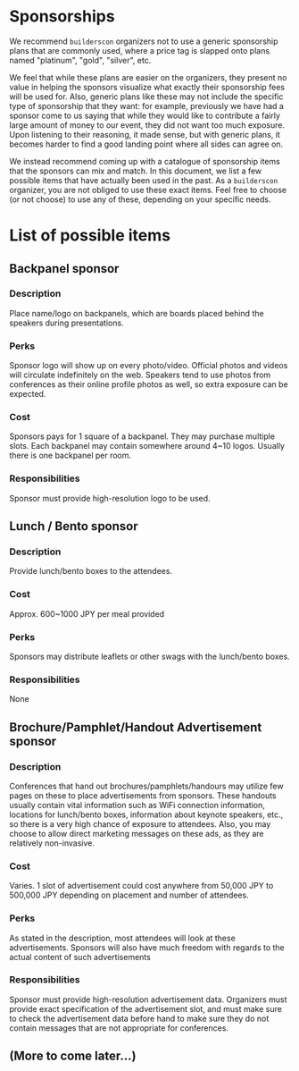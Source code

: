 # Sponsorships

We recommend `builderscon` organizers not to use a generic sponsorship plans that are commonly used, where a price tag is slapped onto plans named "platinum", "gold", "silver", etc.

We feel that while these plans are easier on the organizers, they present no value in helping the sponsors visualize what exactly their sponsorship fees will be used for. Also, generic plans like these may not include the specific type of sponsorship that they want: for example, previously we have had a sponsor come to us saying that while they would like to contribute a fairly large amount of money to our event, they did not want too much exposure. Upon listening to their reasoning, it made sense, but with generic plans, it becomes harder to find a good landing point where all sides can agree on.

We instead recommend coming up with a catalogue of sponsorship items that the sponsors can mix and match. In this document, we list a few possible items that have actually been used in the past. As a `builderscon` organizer, you are not obliged to use these exact items. Feel free to choose (or not choose) to use any of these, depending on your specific needs.

# List of possible items

## Backpanel sponsor

### Description

Place name/logo on backpanels, which are boards placed behind the speakers during presentations.

### Perks

Sponsor logo will show up on every photo/video. Official photos and videos will circulate indefinitely on the web. Speakers tend to use photos from conferences as their online profile photos as well, so extra exposure can be expected.

### Cost

Sponsors pays for 1 square of a backpanel. They may purchase multiple slots. Each backpanel may contain somewhere around 4~10 logos. Usually there is one backpanel per room.

### Responsibilities

Sponsor must provide high-resolution logo to be used.

## Lunch / Bento sponsor

### Description

Provide lunch/bento boxes to the attendees. 

### Cost

Approx. 600~1000 JPY per meal provided

### Perks

Sponsors may distribute leaflets or other swags with the lunch/bento boxes.

### Responsibilities

None

## Brochure/Pamphlet/Handout Advertisement sponsor

### Description

Conferences that hand out brochures/pamphlets/handours may utilize few pages on these to place advertisements from sponsors. These handouts usually contain vital information such as WiFi connection information, locations for lunch/bento boxes, information about keynote speakers, etc., so there is a very high chance of exposure to attendees. Also, you may choose to allow direct marketing messages on these ads, as they are relatively non-invasive.

### Cost

Varies. 1 slot of advertisement could cost anywhere from 50,000 JPY to 500,000 JPY depending on placement and number of attendees.

### Perks

As stated in the description, most attendees will look at these advertisements. Sponsors will also have much freedom with regards to the actual content of such advertisements

### Responsibilities

Sponsor must provide high-resolution advertisement data. Organizers must provide exact specification of the advertisement slot, and must make sure to check the advertisement data before hand to make sure they do not contain messages that are not appropriate for conferences.

## (More to come later...)